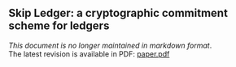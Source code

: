
## Skip Ledger: a cryptographic commitment scheme for ledgers

*This document is no longer maintained in markdown format*.<br/>
The latest revision is available in PDF: [paper.pdf](paper.pdf)
